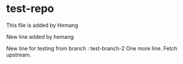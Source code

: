 # test-repo

This file is added by Hemang


New line added by hemang

New line for testing from branch : test-branch-2
One more line. Fetch upstream.

